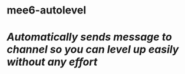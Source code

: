 # mee6-autolevel

# ***Automatically sends message to channel so you can level up easily without any effort***
